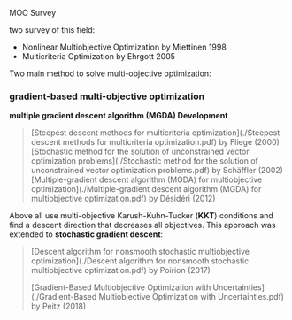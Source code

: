 MOO Survey

two survey of this field:

- Nonlinear Multiobjective Optimization by Miettinen 1998
- Multicriteria Optimization by Ehrgott 2005



Two main method to solve multi-objective optimization:

### gradient-based multi-objective optimization

**multiple gradient descent algorithm (MGDA) Development**

> [Steepest descent methods for multicriteria optimization](./Steepest descent methods for multicriteria optimization.pdf) by Fliege (2000)
> [Stochastic method for the solution of unconstrained vector optimization problems](./Stochastic method for the solution of unconstrained vector optimization problems.pdf) by Schäffler (2002)
> [Multiple-gradient descent algorithm (MGDA) for multiobjective optimization](./Multiple-gradient descent algorithm (MGDA) for multiobjective optimization.pdf) by Désidéri (2012)



Above all use multi-objective Karush-Kuhn-Tucker (**KKT**) conditions and find a descent direction that decreases all objectives. This approach was extended to **stochastic gradient descent**:

>[Descent algorithm for nonsmooth stochastic multiobjective optimization](./Descent algorithm for nonsmooth stochastic multiobjective optimization.pdf) by Poirion (2017)
>
>[Gradient-Based Multiobjective Optimization with Uncertainties](./Gradient-Based Multiobjective Optimization with Uncertainties.pdf) by Peitz (2018)





